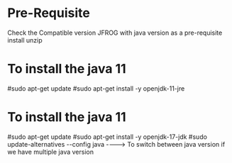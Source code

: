 # Pre-Requisite
Check the Compatible version JFROG with java version as a pre-requisite
install unzip



# To install the java 11
#sudo apt-get update
#sudo apt-get install -y openjdk-11-jre

# To install the java 11
#sudo apt-get update
#sudo apt-get install -y openjdk-17-jdk
#sudo update-alternatives --config java  ----> To switch between java version if we have multiple java version
